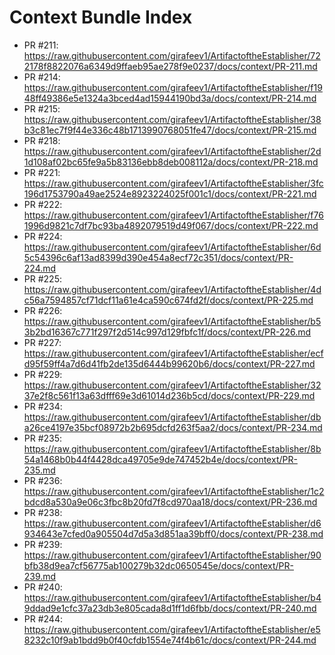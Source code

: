 # Context Bundle Index

- PR #211: https://raw.githubusercontent.com/girafeev1/ArtifactoftheEstablisher/722178f8822076a6349d9ffaeb95ae278f9e0237/docs/context/PR-211.md
- PR #214: https://raw.githubusercontent.com/girafeev1/ArtifactoftheEstablisher/f1948ff49386e5e1324a3bced4ad15944190bd3a/docs/context/PR-214.md
- PR #215: https://raw.githubusercontent.com/girafeev1/ArtifactoftheEstablisher/38b3c81ec7f9f44e336c48b1713990768051fe47/docs/context/PR-215.md
- PR #218: https://raw.githubusercontent.com/girafeev1/ArtifactoftheEstablisher/2d1d108af02bc65fe9a5b83136ebb8deb008112a/docs/context/PR-218.md
- PR #221: https://raw.githubusercontent.com/girafeev1/ArtifactoftheEstablisher/3fc196d1753790a49ae2524e8923224025f001c1/docs/context/PR-221.md
- PR #222: https://raw.githubusercontent.com/girafeev1/ArtifactoftheEstablisher/f761996d9821c7df7bc93ba4892079519d49f067/docs/context/PR-222.md
- PR #224: https://raw.githubusercontent.com/girafeev1/ArtifactoftheEstablisher/6d5c54396c6af13ad8399d390e454a8ecf72c351/docs/context/PR-224.md
- PR #225: https://raw.githubusercontent.com/girafeev1/ArtifactoftheEstablisher/4dc56a7594857cf71dcf11a61e4ca590c674fd2f/docs/context/PR-225.md
- PR #226: https://raw.githubusercontent.com/girafeev1/ArtifactoftheEstablisher/b53b2bd16367c771f297f2d514c997d129fbfc1f/docs/context/PR-226.md
- PR #227: https://raw.githubusercontent.com/girafeev1/ArtifactoftheEstablisher/ecfd95f59ff4a7d6d41fb2de135d6444b99620b6/docs/context/PR-227.md
- PR #229: https://raw.githubusercontent.com/girafeev1/ArtifactoftheEstablisher/3237e2f8c561f13a63dfff69e3d61014d236b5cd/docs/context/PR-229.md
- PR #234: https://raw.githubusercontent.com/girafeev1/ArtifactoftheEstablisher/dba26ce4197e35bcf08972b2b695dcfd263f5aa2/docs/context/PR-234.md
- PR #235: https://raw.githubusercontent.com/girafeev1/ArtifactoftheEstablisher/8b54a1468b0b44f4428dca49705e9de747452b4e/docs/context/PR-235.md
- PR #236: https://raw.githubusercontent.com/girafeev1/ArtifactoftheEstablisher/1c2bdcd8a530a9e06c3fbc8b20fd7f8cd970aa18/docs/context/PR-236.md
- PR #238: https://raw.githubusercontent.com/girafeev1/ArtifactoftheEstablisher/d6934643e7cfed0a905504d7d5a3d851aa39bff0/docs/context/PR-238.md
- PR #239: https://raw.githubusercontent.com/girafeev1/ArtifactoftheEstablisher/90bfb38d9ea7cf56775ab100279b32dc0650545e/docs/context/PR-239.md
- PR #240: https://raw.githubusercontent.com/girafeev1/ArtifactoftheEstablisher/b49ddad9e1cfc37a23db3e805cada8d1ff1d6fbb/docs/context/PR-240.md
- PR #244: https://raw.githubusercontent.com/girafeev1/ArtifactoftheEstablisher/e58232c10f9ab1bdd9b0f40cfdb1554e74f4b61c/docs/context/PR-244.md
